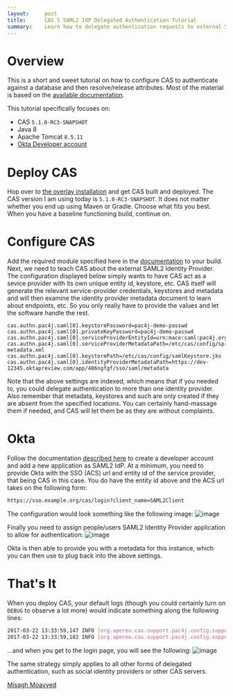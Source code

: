 ```yaml
---
layout:     post
title:      CAS 5 SAML2 IdP Delegated Authentication Tutorial
summary:    Learn how to delegate authentication requests to external SAML2 identity providers
---
```


# Overview

This is a short and sweet tutorial on how to configure CAS to authenticate against a database and then resolve/release attributes.
Most of the material is based on the [available documentation](https://apereo.github.io/cas/development/integration/Delegate-Authentication.html).

This tutorial specifically focuses on:

- CAS `5.1.0-RC3-SNAPSHOT`
- Java 8
- Apache Tomcat `8.5.11`
- [Okta Developer account](http://developer.okta.com/standards/SAML/setting_up_a_saml_application_in_okta)

# Deploy CAS

Hop over to [the overlay installation](https://apereo.github.io/cas/development/installation/Maven-Overlay-Installation.html) and get CAS built and deployed. The CAS version I am using today is `5.1.0-RC3-SNAPSHOT`. It does not matter whether you end up using Maven or Gradle. Choose what fits you best. When you have a baseline functioning build, continue on.

# Configure CAS

Add the required module specified here in the [documentation](https://apereo.github.io/cas/development/integration/Delegate-Authentication.html) to your build. Next, we need to teach CAS about the external SAML2 Identity Provider. The configuration displayed below simply wants to have CAS act as a sevice provider with its own unique entity id, keystore, etc. CAS itself will generate the relevant service-provider credentials, keystores and metadata and will then examine the identity provider metadata document to learn about endpoints, etc. So you only really have to provide the values and let the software handle the rest.

```properties
cas.authn.pac4j.saml[0].keystorePassword=pac4j-demo-passwd
cas.authn.pac4j.saml[0].privateKeyPassword=pac4j-demo-passwd
cas.authn.pac4j.saml[0].serviceProviderEntityId=urn:mace:saml:pac4j.org
cas.authn.pac4j.saml[0].serviceProviderMetadataPath=/etc/cas/config/sp-metadata.xml
cas.authn.pac4j.saml[0].keystorePath=/etc/cas/config/samlKeystore.jks
cas.authn.pac4j.saml[0].identityProviderMetadataPath=https://dev-12345.oktapreview.com/app/486ngfgf/sso/saml/metadata
```

Note that the above settings are indexed, which means that if you needed to, you could delegate authentication to more than one identity provider. Also remember that metadata, keystores and such are only created if they are absent from the specified locations. You can certainly hand-massage them if needed, and CAS will let them be as they are without complaints.

# Okta

Follow the documentation [described here](http://developer.okta.com/standards/SAML/setting_up_a_saml_application_in_okta)
to create a developer account and add a new application as SAML2 IdP. At a minimum, you need to provide Okta with the SSO (ACS) url and entity id of the service provider, that being CAS in this case. You do have the entity id above and the ACS url takes on the following form:

```bash
https://sso.example.org/cas/login?client_name=SAML2Client
```

The configuration would look something like the following image:
![image](https://cloud.githubusercontent.com/assets/1205228/24192129/9d0f828c-0f0b-11e7-8cec-698be1b31cee.png)

Finally you need to assign people/users SAML2 Identity Provider application to allow for authentication:
![image](https://cloud.githubusercontent.com/assets/1205228/24192186/c09b0ad2-0f0b-11e7-9e6a-12752de7c125.png)

Okta is then able to provide you with a metadata for this instance, which you can then use to plug back into the above settings.

# That's It

When you deploy CAS, your default logs (though you could certainly turn on `DEBUG` to observe a lot more) would indicate something along the following lines:

```bash
2017-03-22 13:33:59,147 INFO [org.apereo.cas.support.pac4j.config.support.authentication.Pac4jAuthenticationEventExecutionPlanConfiguration] - <Located and prepared [1] delegated authentication clients>
2017-03-22 13:33:59,182 INFO [org.apereo.cas.support.pac4j.config.support.authentication.Pac4jAuthenticationEventExecutionPlanConfiguration] - <Registering delegated authentication clients...>
```

...and when you get to the login page, you will see the following:
![image](https://cloud.githubusercontent.com/assets/1205228/24192477/c4bb918a-0f0c-11e7-94b9-ac2187588b9c.png)

The same strategy simply applies to all other forms of delegated authentication, such as social identity providers or other CAS servers.

[Misagh Moayyed](https://twitter.com/misagh84)